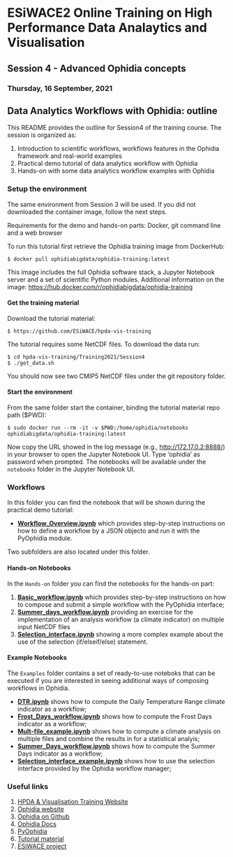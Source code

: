 # ESiWACE2 Online Training on High Performance Data Analaytics and Visualisation

## Session 4 - Advanced Ophidia concepts

### Thursday, 16 September, 2021

## Data Analytics Workflows with Ophidia: outline

This README provides the outline for Session4 of the training course. The session is organized as:

1. Introduction to scientific workflows, workflows features in the Ophidia framework and real-world examples 
2. Practical demo tutorial of data analytics workflow with Ophidia
3. Hands-on with some data analytics workflow examples with Ophidia

### Setup the environment

The same environment from Session 3 will be used. If you did not downloaded the container image, follow the next steps.

Requirements for the demo and hands-on parts: Docker, git command line and a web browser 

To run this tutorial first retrieve the Ophidia training image from DockerHub:

```
$ docker pull ophidiabigdata/ophidia-training:latest
```

This image includes the full Ophidia software stack, a Jupyter Notebook server and a set of scientific Python modules. Additional information on the image: https://hub.docker.com/r/ophidiabigdata/ophidia-training

#### Get the training material

Download the tutorial material:

```
$ https://github.com/ESiWACE/hpda-vis-training
```

The tutorial requires some NetCDF files. To download the data run:

```
$ cd hpda-vis-training/Training2021/Session4
$ ./get_data.sh
```

You should now see two CMIP5 NetCDF files under the git repository folder.

#### Start the environment

From the same folder start the container, binding the tutorial material repo path ($PWD): 

```
$ sudo docker run --rm -it -v $PWD:/home/ophidia/notebooks ophidiabigdata/ophidia-training:latest
```

Now copy the URL showed in the log message (e.g., http://172.17.0.2:8888/) in your browser to open the Jupyter Notebook UI. Type ‘ophidia’ as password when prompted. The notebooks will be available under the ```notebooks``` folder in the Jupyter Notebook UI.

### Workflows

In this folder you can find the notebook that will be shown during the practical demo tutorial:

- [**Workflow_Overview.ipynb**](./Workflow_Overview.ipynb) which provides step-by-step instructions on how to define a workflow by a JSON objecto and run it with the PyOphidia module.

Two subfolders are also located under this folder. 

#### Hands-on Notebooks

In the ```Hands-on``` folder you can find the notebooks for the hands-on part:

1. [**Basic_workflow.ipynb**](./Hands-on/1-Basic_workflow.ipynb) which provides step-by-step instructions on how to compose and submit a simple workflow with the PyOphidia interface; 
2. [**Summer_days_workflow.ipynb**](./Hands-on/2-Summer_days_workflow.ipynb) providing an exercise for the implementation of an analysis workflow (a climate indicator) on multiple input NetCDF files
3. [**Selection_interface.ipynb**](./Hands-on/3-Selection_interface.ipynb.ipynb) showing a more complex example about the use of the selection (if/elseif/else) statement.

#### Example Notebooks

The ```Examples``` folder contains a set of ready-to-use noteboks that can be executed if you are interested in seeing additional ways of composing workflows in Ophidia.

- [**DTR.ipynb**](./Examples/DTR.ipynb) shows how to compute the Daily Temperature Range climate indicator as a workflow;
- [**Frost_Days_workflow.ipynb**](./Examples/Frost_Days_workflow.ipynb) shows how to compute the Frost Days indicator as a workflow;
- [**Mult-file_example.ipynb**](./Examples/Mult-file_example.ipynb) shows how to compute a climate analysis on multiple files and combine the results in for a statistical analyis;
- [**Summer_Days_workflow.ipynb**](./Examples/Summer_Days_workflow.ipynb) shows how to compute the Summer Days indicator as a workflow;
- [**Selection_interface_example.ipynb**](./Examples/Selection_interface_example.ipynb) shows how to use the selection interface provided by the Ophidia workflow manager;

### Useful links

1. [HPDA & Visualisation Training Website](https://www.esiwace.eu/events/training-on-high-performance-data-analytics-and-visualisation-in-september-2021)
2. [Ophidia website](http://ophidia.cmcc.it/)
3. [Ophidia on Github](https://github.com/OphidiaBigData)
4. [Ophidia Docs](http://ophidia.cmcc.it/documentation/)
5. [PyOphidia](https://github.com/OphidiaBigData/PyOphidia/)
6. [Tutorial material](https://github.com/ESiWACE/hpda-vis-training/tree/master/Training2021)
7. [ESiWACE project](https://www.esiwace.eu/)
